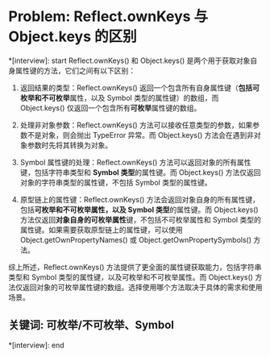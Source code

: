 # Problem: Reflect.ownKeys 与 Object.keys 的区别

*[interview]: start
Reflect.ownKeys() 和 Object.keys() 是两个用于获取对象自身属性键的方法，它们之间有以下区别：
1. 返回结果的类型：Reflect.ownKeys() 返回一个包含所有自身属性键（**包括可枚举和不可枚举**属性，以及 Symbol 类型的属性键）的数组，而 Object.keys() 仅返回一个包含所有**可枚举**属性键的数组。

2. 处理非对象参数：Reflect.ownKeys() 方法可以接收任意类型的参数，如果参数不是对象，则会抛出 TypeError 异常。而 Object.keys() 方法会在遇到非对象参数时先将其转换为对象。

3. Symbol 属性键的处理：Reflect.ownKeys() 方法可以返回对象的所有属性键，包括字符串类型和 **Symbol 类型**的属性键。而 Object.keys() 方法仅返回对象的字符串类型的属性键，不包括 Symbol 类型的属性键。

4. 原型链上的属性键：Reflect.ownKeys() 方法会返回对象自身的所有属性键，包括**可枚举和不可枚举属性，以及 Symbol 类型**的属性键。而 Object.keys() 方法仅返回**对象自身的可枚举属性**键，不包括不可枚举属性和 Symbol 类型的属性键。如果需要获取原型链上的属性键，可以使用 Object.getOwnPropertyNames() 或 Object.getOwnPropertySymbols() 方法。

综上所述，Reflect.ownKeys() 方法提供了更全面的属性键获取能力，包括字符串类型和 Symbol 类型的属性键，以及可枚举和不可枚举属性。而 Object.keys() 方法仅返回对象的可枚举属性键的数组。选择使用哪个方法取决于具体的需求和使用场景。

## 关键词: 可枚举/不可枚举、Symbol
*[interview]: end
